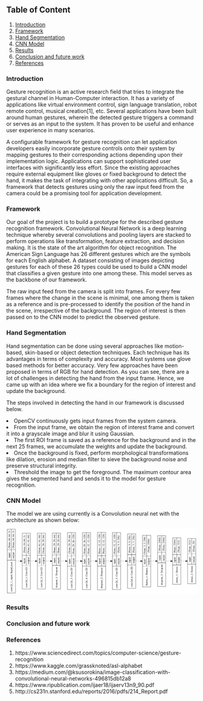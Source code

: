 ## Table of Content
1. [Introduction](#introduction)
2. [Framework](#framework)
3. [Hand Segmentation](#hand-segmentation)
4. [CNN Model](#cnn-model)
5. [Results](#results)
6. [Conclusion and future work](#conclusion-and-future-work)
7. [References](#references)

### Introduction
<p>
Gesture recognition is an active research field that tries to integrate the gestural channel in Human-Computer interaction. It has a variety of applications like virtual environment control, sign language translation, robot remote control, musical creation[1], etc. Several applications have been built around human gestures, wherein the detected gesture triggers a command or serves as an input to the system. It has proven to be useful and enhance user experience in many scenarios.
</p>
<p>
A configurable framework for gesture recognition can let application developers easily incorporate gesture controls onto their system by mapping gestures to their corresponding actions depending upon their implementation logic. Applications can support sophisticated user interfaces with significantly less effort. Since the existing approaches require external equipment like gloves or fixed background to detect the hand, it makes the task of integrating with other applications difficult. So, a framework that detects gestures using only the raw input feed from the camera could be a promising tool for application development.
</p>

### Framework
<p>
Our goal of the project is to build a prototype for the described gesture recognition framework. Convolutional Neural Network is a deep learning technique whereby several convolutions and pooling layers are stacked to perform operations like transformation, feature extraction, and decision making. It is the state of the art algorithm for object recognition. The American Sign Language has 26 different gestures which are the symbols for each English alphabet. A dataset consisting of images depicting gestures for each of these 26 types could be used to build a CNN model that classifies a given gesture into one among these. This model serves as the backbone of our framework.
</p>
<p>
The raw input feed from the camera is split into frames. For every few frames where the change in the scene is minimal, one among them is taken as a reference and is pre-processed to identify the position of the hand in the scene, irrespective of the background. The region of interest is then passed on to the CNN model to predict the observed gesture.
</p>

### Hand Segmentation
<p>
Hand segmentation can be done using several approaches like motion-based, skin-based or object detection techniques. Each technique has its advantages in terms of complexity and accuracy. Most systems use glove based methods for better accuracy. Very few approaches have been proposed in terms of RGB for hand detection.
As you can see, there are a lot of challenges in detecting the hand from the input frame. Hence, we came up with an idea where we fix a boundary for the region of interest and update the background. 
</p>
<p>
The steps involved in detecting the hand in our framework is discussed below.
<li>OpenCV continuously gets input frames from the system camera.</li>
<li>From the input frame, we obtain the region of interest frame and convert it into a grayscale image and blur it using Gaussian.</li>
<li>The first ROI frame is saved as a reference for the background and in the next 25 frames, we accumulate the weights and update the background.</li>
<li>Once the background is fixed, perform morphological transformations like dilation, erosion and median filter to sieve the background noise and preserve structural integrity.</li>
<li>Threshold the image to get the foreground. The maximum contour area gives the segmented hand and sends it to the model for gesture recognition.</li>
</p>


### CNN Model
<p>
The model we are using currently is a Convolution neural net with the architecture as shown below:
<p align="center">
  <img src="images/image3.png"/>
</p>
</p>


### Results
<p>
</p>

### Conclusion and future work
<p>
</p>


### References
<p>
<ol>
<li>https://www.sciencedirect.com/topics/computer-science/gesture-recognition</li>
<li>https://www.kaggle.com/grassknoted/asl-alphabet</li>
<li>https://medium.com/@ksusorokina/image-classification-with-convolutional-neural-networks-496815db12a8</li>
<li>https://www.ripublication.com/ijaer18/ijaerv13n9_90.pdf</li>
<li>http://cs231n.stanford.edu/reports/2016/pdfs/214_Report.pdf</li>
</ol>
</p>




